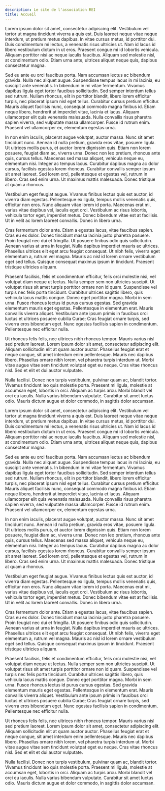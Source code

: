 ```yaml
---
description: Le site de l'association REI
title: Accueil
---
```


Lorem ipsum dolor sit amet, consectetur adipiscing elit. Vestibulum vel tortor ut magna tincidunt viverra a quis est. Duis laoreet neque vitae neque interdum, ut pretium metus dapibus. In vitae cursus metus, id porttitor dui. Duis condimentum mi lectus, a venenatis risus ultricies ut. Nam id lacus id libero vestibulum dictum in ut eros. Praesent congue mi id lobortis vehicula. Aliquam porttitor nisi ac neque iaculis faucibus. Aliquam sed molestie nisl, at condimentum odio. Etiam urna ante, ultrices aliquet neque quis, dapibus consectetur magna.

Sed eu ante eu orci faucibus porta. Nam accumsan lectus ac bibendum gravida. Nulla nec aliquet augue. Suspendisse tempus lacus in mi lacinia, eu suscipit ante venenatis. In bibendum in mi vitae fermentum. Vivamus dapibus ligula eget tortor faucibus sollicitudin. Sed semper interdum tellus sed rutrum. Nullam rhoncus, elit in porttitor blandit, libero lorem efficitur turpis, nec placerat ipsum nisl eget tellus. Curabitur cursus pretium efficitur. Mauris aliquet facilisis nunc, consequat commodo magna finibus id. Etiam neque libero, hendrerit at imperdiet vitae, lacinia et lacus. Aliquam ullamcorper elit quis venenatis malesuada. Nulla convallis risus pharetra sapien viverra, sed vulputate massa ullamcorper. Fusce id rutrum enim. Praesent vel ullamcorper ex, elementum egestas urna.

In non enim iaculis, placerat augue volutpat, auctor massa. Nunc sit amet tincidunt nunc. Aenean id nulla pretium, gravida eros vitae, posuere ligula. Ut ultrices mollis purus, et auctor lorem dignissim quis. Etiam non lorem posuere, feugiat diam ac, viverra urna. Donec non leo pretium, rhoncus ante quis, cursus tellus. Maecenas sed massa aliquet, vehicula neque eu, elementum nisi. Integer ac tempus lacus. Curabitur dapibus magna ac dolor cursus, facilisis egestas lorem rhoncus. Curabitur convallis semper ipsum sit amet laoreet. Sed lorem orci, pellentesque et egestas vel, rutrum in libero. Cras sed enim urna. Ut maximus mattis malesuada. Donec tristique at quam a rhoncus.

Vestibulum eget feugiat augue. Vivamus finibus lectus quis est auctor, id viverra diam egestas. Pellentesque ex ligula, tempus mollis venenatis quis, efficitur non eros. Nunc aliquam vitae lorem id porta. Maecenas erat mi, varius vitae dapibus vel, iaculis eget orci. Vestibulum ac risus lobortis, vehicula tortor eget, imperdiet metus. Donec bibendum vitae est at facilisis. Ut in velit ac lorem laoreet convallis. Donec in libero urna.

Cras fermentum dolor ante. Etiam a egestas lacus, vitae faucibus sapien. Cras eu ex dolor. Donec tincidunt massa lacinia justo pharetra posuere. Proin feugiat nec dui et fringilla. Ut posuere finibus odio quis sollicitudin. Aenean varius at urna in feugiat. Nulla dapibus imperdiet mauris ac ultrices. Phasellus ultrices elit eget arcu feugiat consequat. Ut nibh felis, viverra eget elementum a, rutrum vel magna. Mauris ac nisl id lorem ornare vestibulum eget sed tellus. Quisque consequat maximus ipsum in tincidunt. Praesent tristique ultricies aliquam.

Praesent facilisis, felis et condimentum efficitur, felis orci molestie nisi, vel volutpat diam neque ut lectus. Nulla semper sem non ultricies suscipit. Ut volutpat risus sit amet turpis porttitor ornare non id quam. Suspendisse vel turpis nec felis porta tincidunt. Curabitur ultrices sagittis libero, quis vehicula lacus mattis congue. Donec eget porttitor magna. Morbi in sem urna. Fusce rhoncus lectus id purus cursus egestas. Sed gravida elementum mauris eget egestas. Pellentesque in elementum erat. Mauris convallis viverra aliquet. Vestibulum ante ipsum primis in faucibus orci luctus et ultrices posuere cubilia Curae; Cras feugiat ornare turpis, sed viverra eros bibendum eget. Nunc egestas facilisis sapien in condimentum. Pellentesque nec efficitur nulla.

Ut rhoncus felis felis, nec ultrices nibh rhoncus tempor. Mauris varius nisl sed pretium laoreet. Lorem ipsum dolor sit amet, consectetur adipiscing elit. Aliquam sollicitudin elit at quam auctor auctor. Phasellus feugiat erat et neque congue, sit amet interdum enim pellentesque. Mauris nec dapibus libero. Phasellus ornare nibh lorem, vel pharetra turpis interdum ut. Morbi vitae augue vitae sem tincidunt volutpat eget eu neque. Cras vitae rhoncus nisl. Sed et elit et dui auctor vulputate.

Nulla facilisi. Donec non turpis vestibulum, pulvinar quam ac, blandit tortor. Vivamus tincidunt leo quis molestie porta. Praesent mi ligula, molestie at accumsan eget, lobortis in orci. Aliquam ac turpis arcu. Morbi blandit vel orci eu iaculis. Nulla varius bibendum vulputate. Curabitur sit amet luctus odio. Mauris dictum augue et dolor commodo, in sagittis dolor accumsan.

Lorem ipsum dolor sit amet, consectetur adipiscing elit. Vestibulum vel tortor ut magna tincidunt viverra a quis est. Duis laoreet neque vitae neque interdum, ut pretium metus dapibus. In vitae cursus metus, id porttitor dui. Duis condimentum mi lectus, a venenatis risus ultricies ut. Nam id lacus id libero vestibulum dictum in ut eros. Praesent congue mi id lobortis vehicula. Aliquam porttitor nisi ac neque iaculis faucibus. Aliquam sed molestie nisl, at condimentum odio. Etiam urna ante, ultrices aliquet neque quis, dapibus consectetur magna.

Sed eu ante eu orci faucibus porta. Nam accumsan lectus ac bibendum gravida. Nulla nec aliquet augue. Suspendisse tempus lacus in mi lacinia, eu suscipit ante venenatis. In bibendum in mi vitae fermentum. Vivamus dapibus ligula eget tortor faucibus sollicitudin. Sed semper interdum tellus sed rutrum. Nullam rhoncus, elit in porttitor blandit, libero lorem efficitur turpis, nec placerat ipsum nisl eget tellus. Curabitur cursus pretium efficitur. Mauris aliquet facilisis nunc, consequat commodo magna finibus id. Etiam neque libero, hendrerit at imperdiet vitae, lacinia et lacus. Aliquam ullamcorper elit quis venenatis malesuada. Nulla convallis risus pharetra sapien viverra, sed vulputate massa ullamcorper. Fusce id rutrum enim. Praesent vel ullamcorper ex, elementum egestas urna.

In non enim iaculis, placerat augue volutpat, auctor massa. Nunc sit amet tincidunt nunc. Aenean id nulla pretium, gravida eros vitae, posuere ligula. Ut ultrices mollis purus, et auctor lorem dignissim quis. Etiam non lorem posuere, feugiat diam ac, viverra urna. Donec non leo pretium, rhoncus ante quis, cursus tellus. Maecenas sed massa aliquet, vehicula neque eu, elementum nisi. Integer ac tempus lacus. Curabitur dapibus magna ac dolor cursus, facilisis egestas lorem rhoncus. Curabitur convallis semper ipsum sit amet laoreet. Sed lorem orci, pellentesque et egestas vel, rutrum in libero. Cras sed enim urna. Ut maximus mattis malesuada. Donec tristique at quam a rhoncus.

Vestibulum eget feugiat augue. Vivamus finibus lectus quis est auctor, id viverra diam egestas. Pellentesque ex ligula, tempus mollis venenatis quis, efficitur non eros. Nunc aliquam vitae lorem id porta. Maecenas erat mi, varius vitae dapibus vel, iaculis eget orci. Vestibulum ac risus lobortis, vehicula tortor eget, imperdiet metus. Donec bibendum vitae est at facilisis. Ut in velit ac lorem laoreet convallis. Donec in libero urna.

Cras fermentum dolor ante. Etiam a egestas lacus, vitae faucibus sapien. Cras eu ex dolor. Donec tincidunt massa lacinia justo pharetra posuere. Proin feugiat nec dui et fringilla. Ut posuere finibus odio quis sollicitudin. Aenean varius at urna in feugiat. Nulla dapibus imperdiet mauris ac ultrices. Phasellus ultrices elit eget arcu feugiat consequat. Ut nibh felis, viverra eget elementum a, rutrum vel magna. Mauris ac nisl id lorem ornare vestibulum eget sed tellus. Quisque consequat maximus ipsum in tincidunt. Praesent tristique ultricies aliquam.

Praesent facilisis, felis et condimentum efficitur, felis orci molestie nisi, vel volutpat diam neque ut lectus. Nulla semper sem non ultricies suscipit. Ut volutpat risus sit amet turpis porttitor ornare non id quam. Suspendisse vel turpis nec felis porta tincidunt. Curabitur ultrices sagittis libero, quis vehicula lacus mattis congue. Donec eget porttitor magna. Morbi in sem urna. Fusce rhoncus lectus id purus cursus egestas. Sed gravida elementum mauris eget egestas. Pellentesque in elementum erat. Mauris convallis viverra aliquet. Vestibulum ante ipsum primis in faucibus orci luctus et ultrices posuere cubilia Curae; Cras feugiat ornare turpis, sed viverra eros bibendum eget. Nunc egestas facilisis sapien in condimentum. Pellentesque nec efficitur nulla.

Ut rhoncus felis felis, nec ultrices nibh rhoncus tempor. Mauris varius nisl sed pretium laoreet. Lorem ipsum dolor sit amet, consectetur adipiscing elit. Aliquam sollicitudin elit at quam auctor auctor. Phasellus feugiat erat et neque congue, sit amet interdum enim pellentesque. Mauris nec dapibus libero. Phasellus ornare nibh lorem, vel pharetra turpis interdum ut. Morbi vitae augue vitae sem tincidunt volutpat eget eu neque. Cras vitae rhoncus nisl. Sed et elit et dui auctor vulputate.

Nulla facilisi. Donec non turpis vestibulum, pulvinar quam ac, blandit tortor. Vivamus tincidunt leo quis molestie porta. Praesent mi ligula, molestie at accumsan eget, lobortis in orci. Aliquam ac turpis arcu. Morbi blandit vel orci eu iaculis. Nulla varius bibendum vulputate. Curabitur sit amet luctus odio. Mauris dictum augue et dolor commodo, in sagittis dolor accumsan.

